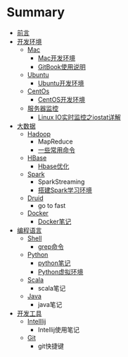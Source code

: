 # Summary

* [前言](README.md)
* [开发环境](kai-fa-huan-jing.md)
  * [Mac](mac.md)
    * [Mac开发环境](mac/mackai-fa-huan-jing.md)
    * [GitBook使用说明](mac/gitbookshi-yong-shuo-ming.md)
  * [Ubuntu](ubuntu.md)
    * [Ubuntu开发环境](ubuntu/ubuntukai-fa-huan-jing.md)
  * [CentOs](centos.md)
    * [CentOS开发环境](centos/centoskai-fa-huan-jing.md)
  * [服务器监控](fu-wu-qi-jian-kong.md)
    * [Linux IO实时监控之iostat详解](fu-wu-qi-jian-kong/linux-ioshi-shi-jian-kong-zhi-iostat-xiang-jie.md)
* [大数据](da-shu-ju.md)
  * [Hadoop](da-shu-ju/hadoop.md)
    * MapReduce
    * [一些常用命令](da-shu-ju/hadoop/yi-xie-chang-yong-ming-ling.md)
  * [HBase](da-shu-ju/hbase.md)
    * [Hbase优化](da-shu-ju/hbase/hbaseyou-hua.md)
  * [Spark](da-shu-ju/spark.md)
    * SparkStreaming
    * [搭建Spark学习环境](da-shu-ju/spark/da-jian-spark-xue-xi-huan-jing.md)
  * [Druid](da-shu-ju/druid.md)
    * go to fast
  * [Docker](da-shu-ju/docker.md)
    * [Docker笔记](da-shu-ju/docker/dockerbi-ji.md)
* [编程语言](bian-cheng-yu-yan.md)
  * [Shell](bian-cheng-yu-yan/shell.md)
    * [grep命令](bian-cheng-yu-yan/shell/grepming-ling.md)
  * [Python](bian-cheng-yu-yan/python.md)
    * [python笔记](bian-cheng-yu-yan/python/pythonbi-ji.md)
    * [Python虚拟环境](bian-cheng-yu-yan/python/pythonxu-ni-huan-jing.md)
  * [Scala](bian-cheng-yu-yan/scala.md)
    * scala笔记
  * [Java](bian-cheng-yu-yan/java.md)
    * java笔记
* [开发工具](kai-fa-gong-ju.md)
  * [Intelllij](kai-fa-gong-ju/intelllij.md)
    * Intellij使用笔记
  * [Git](kai-fa-gong-ju/git.md)
    * git快捷键

